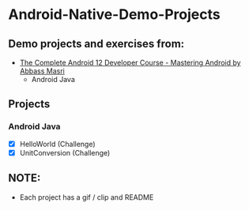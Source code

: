 # Android-Native-Demo-Projects

## Demo projects and exercises from:
- [The Complete Android 12 Developer Course - Mastering Android by Abbass Masri](https://www.udemy.com/course/the-complete-android-10-developer-course-mastering-android/)
  - Android Java

## Projects
### Android Java
- [x] HelloWorld (Challenge)
- [x] UnitConversion (Challenge)

## NOTE:
- Each project has a gif / clip and README